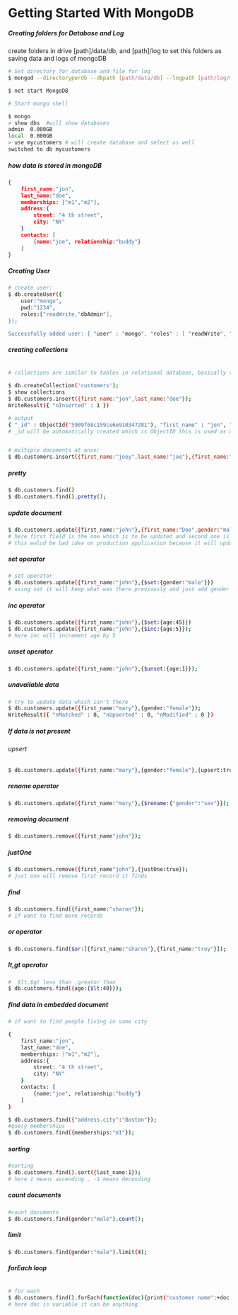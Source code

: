 # Getting Started With MongoDB


##### Creating folders for Database and Log

create folders in drive 
[path]/data/db, and [path]/log to set this folders as saving data and logs of mongoDB

```sh
# Set directory for database and file for log
$ mongod --directoryperdb --dbpath [path/data/db] --logpath [path/log/mongo.log] --rest --install 

$ net start MongoDB

# Start mongo shell

$ mongo
> show dbs  #will show databases
admin  0.000GB
local  0.000GB
> use mycustomers # will create database and select as well
switched to db mycustomers
```

##### how data is stored in mongoDB


```json
{
    first_name:"jon",
    last_name:"doe",
    memberships: ["m1","m2"],
    address:{
        street: "4 th street",
        city: "NY"
    }
    contacts: [
        {name:"joe", relationship:"buddy"}
    ]
}
```

##### Creating User

```sh
# create user:
$ db.createUser({
    user:"mongo",
    pwd:"1234",
    roles:["readWrite,"dbAdmin"],
});

Successfully added user: { "user" : "mongo", "roles" : [ "readWrite", "dbAdmin" ] }
```
##### creating collections
```sh

# collections are similar to tables in relational database, basically they hold documents

$ db.createCollection('customers');
$ show collections
$ db.customers.insert({first_name:"jon",last_name:"doe"});
WriteResult({ "nInserted" : 1 })

# output
{ "_id" : ObjectId("5909f68c159ce6e910347281"), "first_name" : "jon", "last_name" : "doe" }
# _id will be automatically created which is ObjectID this is used as unique value to identify document
```
```sh

# multiple documents at once:
$ db.customers.insert({first_name:"joey",last_name:"joe"},{first_name:"chandler",last_name:"bing",gender:"female"});
```
##### pretty
```sh
$ db.customers.find()
$ db.customers.find().pretty();
```
##### update document
```sh
$ db.customers.update({first_name:"john"},{first_name:"Doe",gender:"male"})
# here first field is the one which is to be updated and second one is what is to be updated.
# this wolud be bad idea on production application because it will update all the pepople named john it is better to update using ObjectID.
```
##### set operator
```sh
# set operator
$ db.customers.update({first_name:"john"},{$set:{gender:"male"}})
# using set it will keep what was there previously and just add gender
```
##### inc operator
```sh
$ db.customers.update({first_name:"john"},{$set:{age:45}})
$ db.customers.update({first_name:"john"},{$inc:{age:5}});
# here inc will increment age by 5
```
##### unset operator
```sh
$ db.customers.update({first_name:"john"},{$unset:{age:1}});
```
##### unavailable data
```sh
# try to update data which isn't there
$ db.customers.update({first_name:"mary"},{gender:"female"});
WriteResult({ "nMatched" : 0, "nUpserted" : 0, "nModified" : 0 })
```
##### If data is not present
###### upsert
```sh
$ db.customers.update({first_name:"mary"},{gender:"female"},{upsert:true}); # even if data is not present it will be inserted
```
##### rename operator
```sh
$ db.customers.update({first_name:"mary"},{$rename:{"gender":"sex"}});
```
##### removing document
```sh
$ db.customers.remove({first_name"john"});
```
##### justOne
```sh
$ db.customers.remove({first_name"john"},{justOne:true});
# just one will remove first record it finds
```
##### find
```sh
$ db.customers.find({first_name:"sharon"});
# if want to find more records
```
##### or operator
```sh
$ db.customers.find($or:[{first_name:"sharon"},{first_name:"troy"}]);
```
#####  $lt,$gt operator
```sh
#  $lt,$gt less than ,greator than
$ db.customers.find({age:{$lt:40}});
```
##### find data in embedded document
```sh
# if want to find people living in same city

{
    first_name:"jon",
    last_name:"doe",
    memberships: ["m1","m2"],
    address:{
        street: "4 th street",
        city: "NY"
    }
    contacts: [
        {name:"joe", relationship:"buddy"}
    ]
}

$ db.customers.find({"address.city":"Boston"});
#query memberships
$ db.customers.find({memberships:"m1"});
```
##### sorting

```sh
#sorting
$ db.customers.find().sort({last_name:1});
# here 1 means ascending , -1 means decending 
```
##### count documents
```sh
#count documents
$ db.customers.find(gender:"male").count();
```
##### limit
```sh
$ db.customers.find(gender:"male").limit(4);
```
##### forEach loop
```sh

# for each
$ db.customers.find().forEach(function(doc){print("customer name":+doc.first_name)});
# here doc is variable it can be anything
```

